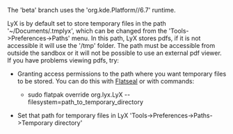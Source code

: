 The 'beta' branch uses the 'org.kde.Platform//6.7' runtime.

LyX is by default set to store temporary files in the path '~/Documents/.tmplyx', which can be changed from the 'Tools->Preferences->Paths' menu. In this path, LyX stores pdfs, if it is not accessible it will use the '/tmp' folder. The path must be accessible from outside the sandbox or it will not be possible to use an external pdf viewer.
If you have problems viewing pdfs, try:
- Granting access permissions to the path where you want temporary files to be stored. You can do this with [Flatseal](https://flathub.org/apps/com.github.tchx84.Flatseal) or with commands:
  - sudo flatpak override org.lyx.LyX --filesystem=path_to_temporary_directory

- Set that path for temporary files in LyX 'Tools->Preferences->Paths->Temporary directory'
